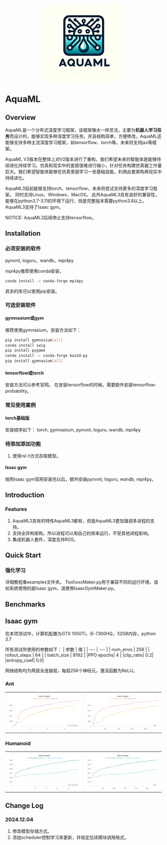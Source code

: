 <p align="center">
  <img src="Doc/Fig/AquaML.jpeg" alt="Image description" width=250"" style="vertical-align: middle;">
</p>

# AquaML

## Overview

AquaML是一个分布式深度学习框架，该框架像水一样灵活，主要为**机器人学习任务**而设计的，能够实现多种深度学习任务。并且结构简单，方便修改。AquaML还能够支持多种主流深度学习框架，如tensorflow、torch等。未来将支持jax等框架。

AquaML V3版本在整体上对V2版本进行了重构，我们希望未来的智能体是能够持续进化持续学习。仿真和现实中的差距很难进行缩小，针对任务构建仿真器工作量巨大。我们希望智能体能够在仿真里面学习一些基础技能，利用此套架构再现实中持续进化。

AquaML3目前能够支持torch、tensorflow，未来将尝试支持更多的深度学习框架。
同时支持Linux、Windows、MacOS。
此外AquaML3具有良好的兼容性，能够在python3.7-3.11的环境下运行，但是完整版本需要python3.8以上。
AquaML3支持了Isaac gym。

NOTICE: AquaML3后续停止支持tensorflow。



## Installation

### 必须安装的软件

pynvml, loguru，wandb，mpi4py

mpi4py推荐使用conda安装，
```bash
conda install -c conda-forge mpi4py
```

其余的库可以使用pip安装。

### 可选安装软件

#### gymnasium或gym

推荐使用gymnasium，安装方法如下：

```bash
pip install gymnasium[all]
conda install swig
pip install pygame
conda install -c conda-forge box2d-py
pip install gymnasium[all]
```

#### tensorflow或torch

安装方法可以参考官网。
在安装tensorflow的时候，需要额外安装tensorflow-probability。

### 常见使用案例

#### torch基础版

安装顺序如下：
torch, gymnasium, pynvml, loguru, wandb, mpi4py

### 待添加添加功能
1. 使用rsl rl方式存取模型。

#### Issac gym

按照Isaac gym官网安装完以后，额外安装pynvml, loguru, wandb, mpi4py。

## Introduction
 
### Features

1. AquaML2具有的特性AquaML3都有，但是AquaML3更加强调多进程的支持。
2. 支持全异构架构，所以进程可以用自己的频率运行，不受其他进程影响。
3. 集成机器人套件，深度支持ROS。

## Quick Start

### 强化学习

详细教程看examples文件夹。
Tool\xxxMaker.py用于兼容不同的运行环境，请如系统使用的是Isaac gym，请使用IsaacGymMaker.py。


## Benchmarks


## Isaac gym
在本项测试中，计算机配置为GTX 1050Ti，i5-7300HQ，32GB内存，python 3.7

所有测试所使用的参数如下：
| 参数 | 值 |
| --- | --- |
| num_envs | 256 |
| rollout_steps | 64 |
| batch_size | 8192 |
|PPO epochs| 4 |
|clip_ratio| 0.2|
|entropy_coef| 0.0|

网络结构均为两层全连接层，每层256个神经元，激活函数为ReLU。
### Ant

<table>
  <tr>
    <td><img src="Doc/Fig/Ant_time.png" alt="Image description" width="600" style="vertical-align: top;"></td>
    <td><img src="Doc/Fig/Ant_step.png" alt="Image description" width="600" style="vertical-align: top;"></td>
  </tr>
</table>

### Humanoid

<table>
  <tr>
    <td><img src="Doc/Fig/humoid_time.png" alt="Image description" width="600" style="vertical-align: top;"></td>
    <td><img src="Doc/Fig/humoid_step.png" alt="Image description" width="600" style="vertical-align: top;"></td>
  </tr>
</table>

<!-- <div style="display: flex;">
  <img src="Doc/Fig/humoid_time.png" alt="Image description" width="300" style="vertical-align: top;">
  <img src="Doc/Fig/humoid_step.png" alt="Image description" width="200" style="vertical-align: top;">
</div> -->

## Change Log
 ### 2024.12.04

 1. 修改模型存储方式。
 2. 添加scheduler控制学习率更新，并规定后续模块调用格式。